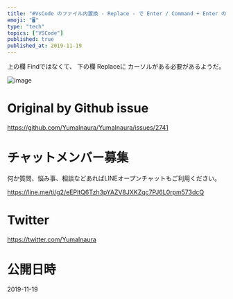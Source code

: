```yaml
---
title: "#VsCode のファイル内置換 - Replace - で Enter / Command + Enter のショートカットが効かないのだ"
emoji: "🖥"
type: "tech"
topics: ["VSCode"]
published: true
published_at: 2019-11-19
---
```


上の欄 Findではなくて、 下の欄 Replaceに カーソルがある必要があるようだ。

![image](https://user-images.githubusercontent.com/13635059/69099430-10baa780-0a9e-11ea-87fa-bfabd4ab0b5a.png)


# Original by Github issue

https://github.com/YumaInaura/YumaInaura/issues/2741








<!-- Update From Qiita API -->

# チャットメンバー募集


何か質問、悩み事、相談などあればLINEオープンチャットもご利用ください。

https://line.me/ti/g2/eEPltQ6Tzh3pYAZV8JXKZqc7PJ6L0rpm573dcQ





# Twitter


https://twitter.com/YumaInaura


<!-- Update From Qiita API -->



# 公開日時

2019-11-19
